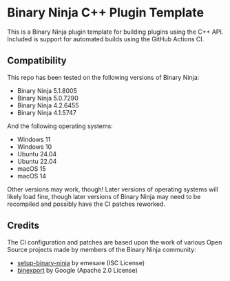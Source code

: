 # Binary Ninja C++ Plugin Template

This is a Binary Ninja plugin template for building plugins using the C++ API.
Included is support for automated builds using the GitHub Actions CI.

## Compatibility

This repo has been tested on the following versions of Binary Ninja:
* Binary Ninja 5.1.8005
* Binary Ninja 5.0.7290
* Binary Ninja 4.2.6455
* Binary Ninja 4.1.5747

And the following operating systems:
* Windows 11
* Windows 10
* Ubuntu 24.04
* Ubuntu 22.04
* macOS 15
* macOS 14

Other versions may work, though! Later versions of operating systems will likely load fine, though later versions of Binary Ninja may need to be recompiled and possibly have the CI patches reworked.

## Credits

The CI configuration and patches are based upon the work of various Open Source projects made by members of the Binary Ninja community:

* [setup-binary-ninja](https://github.com/emesare/setup-binary-ninja) by emesare (ISC License)
* [binexport](https://github.com/google/binexport) by Google (Apache 2.0 License)
